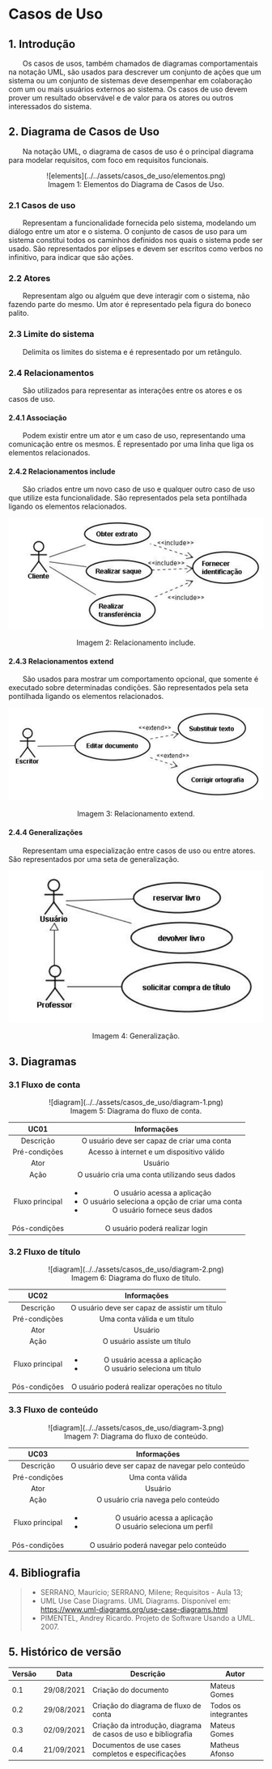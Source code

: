 # Casos de Uso

## 1. Introdução

&emsp;&emsp;Os casos de usos, também chamados de diagramas comportamentais na notação UML, são usados para descrever um conjunto de ações que um sistema ou um conjunto de sistemas deve desempenhar em colaboração com um ou mais usuários externos ao sistema. Os casos de uso devem prover um resultado observável e de valor para os atores ou outros interessados do sistema.

## 2. Diagrama de Casos de Uso

&emsp;&emsp;Na notação UML, o diagrama de casos de uso é o principal diagrama para modelar requisitos, com foco em requisitos funcionais.

<center>
![elements](../../assets/casos_de_uso/elementos.png)

<figcaption>Imagem 1: Elementos do Diagrama de Casos de Uso.</figcaption>

</center>

### 2.1 Casos de uso

&emsp;&emsp;Representam a funcionalidade fornecida pelo sistema, modelando um diálogo entre um ator e o sistema. O conjunto de casos de uso para um sistema constitui todos os caminhos definidos nos quais o sistema pode ser usado. São representados por elipses e devem ser escritos como verbos no infinitivo, para indicar que são ações.

### 2.2 Atores
&emsp;&emsp;Representam algo ou alguém que deve interagir com o sistema, não fazendo parte do mesmo. Um ator é representado pela figura do boneco palito.

### 2.3 Limite do sistema

&emsp;&emsp;Delimita os limites do sistema e é representado por um retângulo.

### 2.4 Relacionamentos

&emsp;&emsp;São utilizados para representar as interações entre os atores e os casos de uso.

#### 2.4.1 Associação

&emsp;&emsp;Podem existir entre um ator e um caso de uso, representando uma comunicação entre os mesmos. É representado por uma linha que liga os elementos relacionados.

#### 2.4.2 Relacionamentos include

&emsp;&emsp;São criados entre um novo caso de uso e qualquer outro caso de uso que utilize esta funcionalidade. São representados pela seta pontilhada ligando os elementos relacionados.

<center>

![relationship](../../assets/casos_de_uso/include.png)

<figcaption>Imagem 2: Relacionamento include.</figcaption>

</center>

#### 2.4.3 Relacionamentos extend

&emsp;&emsp;São usados para mostrar um comportamento opcional, que somente é executado sobre determinadas condições. São representados pela seta pontilhada ligando os elementos relacionados.

<center>

![relationship](../../assets/casos_de_uso/extend.png)

<figcaption>Imagem 3: Relacionamento extend.</figcaption>

</center>

#### 2.4.4 Generalizações
&emsp;&emsp;Representam uma especialização entre casos de uso ou entre atores. São representados por uma seta de generalização.

<center>

![generalization](../../assets/casos_de_uso/generalization.png)

<figcaption>Imagem 4: Generalização.</figcaption>

</center>



## 3. Diagramas

### 3.1 Fluxo de conta

<center>
![diagram](../../assets/casos_de_uso/diagram-1.png)

<figcaption>Imagem 5: Diagrama do fluxo de conta.</figcaption>

| UC01 | Informações | 
| :----: | :------:|
| Descrição | O usuário deve ser capaz de criar uma conta |
| Pré-condições | Acesso à internet e um dispositivo válido |
| Ator | Usuário |
| Ação | O usuário cria uma conta utilizando seus dados |
| Fluxo principal | <ul><li>O usuário acessa a aplicação</li><li>O usuário seleciona a opção de criar uma conta</li><li>O usuário fornece seus dados</li></ul> |
| Pós-condições | O usuário poderá realizar login |

</center>


### 3.2 Fluxo de título

<center>
![diagram](../../assets/casos_de_uso/diagram-2.png)

<figcaption>Imagem 6: Diagrama do fluxo de título.</figcaption>

| UC02 | Informações | 
| :----: | :------:|
| Descrição | O usuário deve ser capaz de assistir um título |
| Pré-condições | Uma conta válida e um título |
| Ator | Usuário |
| Ação | O usuário assiste um título |
| Fluxo principal | <ul><li>O usuário acessa a aplicação</li><li>O usuário seleciona um título</li></ul> |
| Pós-condições | O usuário poderá realizar operações no título |

</center>


### 3.3 Fluxo de conteúdo

<center>
![diagram](../../assets/casos_de_uso/diagram-3.png)

<figcaption>Imagem 7: Diagrama do fluxo de conteúdo.</figcaption>

| UC03 | Informações | 
| :----: | :------:|
| Descrição | O usuário deve ser capaz de navegar pelo conteúdo |
| Pré-condições | Uma conta válida |
| Ator | Usuário |
| Ação | O usuário cria navega pelo conteúdo |
| Fluxo principal | <ul><li>O usuário acessa a aplicação</li><li>O usuário seleciona um perfil</li></ul> |
| Pós-condições | O usuário poderá navegar pelo conteúdo |

</center>

## 4. Bibliografia

> - SERRANO, Maurício; SERRANO, Milene; Requisitos - Aula 13;
> - UML Use Case Diagrams. UML Diagrams. Disponível em: <https://www.uml-diagrams.org/use-case-diagrams.html> 
> - PIMENTEL, Andrey Ricardo. Projeto de Software Usando a UML. 2007.


## 5. Histórico de versão

| Versão | Data       | Descrição                                           | Autor        |
| ------ | ---------- | --------------------------------------------------- | ------------ |
| 0.1    | 29/08/2021 | Criação do documento | Mateus Gomes |
| 0.2    | 29/08/2021 | Criação do diagrama de fluxo de conta | Todos os integrantes |
| 0.3    | 02/09/2021 | Criação da introdução, diagrama de casos de uso e bibliografia | Mateus Gomes |
| 0.4    | 21/09/2021 | Documentos de use cases completos e especificações | Matheus Afonso |

